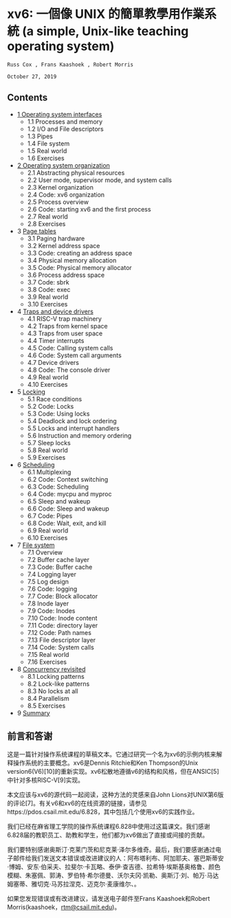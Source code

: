 # xv6: 一個像 UNIX 的簡單教學用作業系統 (a simple, Unix-like teaching operating system)

    Russ Cox , Frans Kaashoek , Robert Morris

    October 27, 2019

## Contents

- [1 Operating system interfaces](ch01.md)
   - 1.1 Processes and memory
   - 1.2 I/O and File descriptors
   - 1.3 Pipes
   - 1.4 File system
   - 1.5 Real world
   - 1.6 Exercises
- [2 Operating system organization](ch02.md)
   - 2.1 Abstracting physical resources
   - 2.2 User mode, supervisor mode, and system calls
   - 2.3 Kernel organization
   - 2.4 Code: xv6 organization
   - 2.5 Process overview
   - 2.6 Code: starting xv6 and the first process
   - 2.7 Real world
   - 2.8 Exercises
- 3 [Page tables](ch03.md)
   - 3.1 Paging hardware
   - 3.2 Kernel address space
   - 3.3 Code: creating an address space
   - 3.4 Physical memory allocation
   - 3.5 Code: Physical memory allocator
   - 3.6 Process address space
   - 3.7 Code: sbrk
   - 3.8 Code: exec
   - 3.9 Real world
   - 3.10 Exercises
- 4 [Traps and device drivers](ch04.md)
   - 4.1 RISC-V trap machinery
   - 4.2 Traps from kernel space
   - 4.3 Traps from user space
   - 4.4 Timer interrupts
   - 4.5 Code: Calling system calls
   - 4.6 Code: System call arguments
   - 4.7 Device drivers
   - 4.8 Code: The console driver
   - 4.9 Real world
   - 4.10 Exercises
- 5 [Locking](ch05.md)
   - 5.1 Race conditions
   - 5.2 Code: Locks
   - 5.3 Code: Using locks
   - 5.4 Deadlock and lock ordering
   - 5.5 Locks and interrupt handlers
   - 5.6 Instruction and memory ordering
   - 5.7 Sleep locks
   - 5.8 Real world
   - 5.9 Exercises
- 6 [Scheduling](ch06.md)
   - 6.1 Multiplexing
   - 6.2 Code: Context switching
   - 6.3 Code: Scheduling
   - 6.4 Code: mycpu and myproc
   - 6.5 Sleep and wakeup
   - 6.6 Code: Sleep and wakeup
   - 6.7 Code: Pipes
   - 6.8 Code: Wait, exit, and kill
   - 6.9 Real world
   - 6.10 Exercises
- 7 [File system](ch07.md)
   - 7.1 Overview
   - 7.2 Buffer cache layer
   - 7.3 Code: Buffer cache
   - 7.4 Logging layer
   - 7.5 Log design
   - 7.6 Code: logging
   - 7.7 Code: Block allocator
   - 7.8 Inode layer
   - 7.9 Code: Inodes
   - 7.10 Code: Inode content
   - 7.11 Code: directory layer
   - 7.12 Code: Path names
   - 7.13 File descriptor layer
   - 7.14 Code: System calls
   - 7.15 Real world
   - 7.16 Exercises
- 8 [Concurrency revisited](ch08.md)
   - 8.1 Locking patterns
   - 8.2 Lock-like patterns
   - 8.3 No locks at all
   - 8.4 Parallelism
   - 8.5 Exercises
- 9 [Summary](ch09.md)

## 前言和答谢

这是一篇针对操作系统课程的草稿文本。它通过研究一个名为xv6的示例内核来解释操作系统的主要概念。xv6是Dennis Ritchie和Ken Thompson的Unix version6(V6)[10]的重新实现。xv6松散地遵循v6的结构和风格，但在ANSIC[5]中针对多核RISC-V[9]实现。

本文应该与xv6的源代码一起阅读，这种方法的灵感来自John Lions对UNIX第6版的评论[7]。有关v6和xv6的在线资源的链接，请参见https://pdos.csail.mit.edu/6.828，其中包括几个使用xv6的实践作业。

我们已经在麻省理工学院的操作系统课程6.828中使用过这篇课文。我们感谢6.828届的教职员工、助教和学生，他们都为xv6做出了直接或间接的贡献。

我们要特别感谢奥斯汀·克莱门茨和尼克莱·泽尔多维奇。最后，我们要感谢通过电子邮件给我们发送文本错误或改进建议的人：阿布塔利布、阿加耶夫、塞巴斯蒂安·博姆、安东·伯采夫、拉斐尔·卡瓦略、泰伊·查吉德、拉希特·埃斯基奥格鲁、颜色模糊、朱塞佩、郭涛、罗伯特·希尔德曼、沃尔夫冈·凯勒、奥斯汀·刘、帕万·马达姆塞蒂、雅切克·马苏拉涅克、迈克尔·麦康维尔、。

如果您发现错误或有改进建议，请发送电子邮件至Frans Kaashoek和Robert Morris(kaashoek，rtm@csail.mit.edu)。
